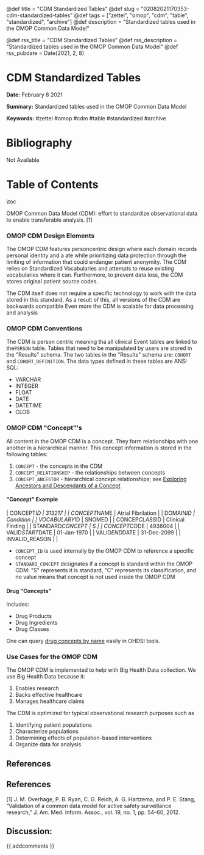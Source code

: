 @def title = "CDM Standardized Tables"
@def slug = "02082021170353-cdm-standardized-tables"
@def tags = ["zettel", "omop", "cdm", "table", "standardized", "archive"]
@def description = "Standardized tables used in the OMOP Common Data Model"

@def rss_title = "CDM Standardized Tables"
@def rss_description = "Standardized tables used in the OMOP Common Data Model"
@def rss_pubdate = Date(2021, 2, 8)


CDM Standardized Tables
=========

**Date:** February 8 2021

**Summary:** Standardized tables used in the OMOP Common Data Model

**Keywords:** #zettel #omop #cdm #table #standardized #archive

Bibliography
==========

Not Available

Table of Contents
=========

\toc

OMOP Common Data Model (CDM): effort to standardize observational data to enable transferable analysis. [1]

### OMOP CDM Design Elements

The OMOP CDM features person­centric design where each domain records personal identity and a ate while prioritizing data protection through the limiting of information that could endanger patient anonymity. The CDM relies on Standardized Vocabularies and attempts to reuse existing vocabularies where it can. Furthermore, to prevent data loss, the CDM stores original patient source codes.

The CDM itself does not require a specific technology to work with the data stored in this standard. As a result of this, all versions of the CDM are backwards compatible Even more the CDM is scalable for data processing and analy­sis

### OMOP CDM Conventions

The CDM is person ­centric meaning tha all clinical Event tables are linked to the`PERSON` table. Tables that need to be manipulated by users are stored in the "Results" schema. The two tables in the "Results" schema are: `COHORT` and `COHORT_DEFINITION`. The data types defined in these tables are ANSI SQL:

  * VARCHAR
  * INTEGER
  * FLOAT
  * DATE
  * DATETIME
  * CLOB

### OMOP CDM "Concept"'s

All content in the OMOP CDM is a concept. They form relationships with one another in a hierarchical manner. This concept information is stored in the following tables:

1. `CONCEPT` - the concepts in the CDM
2. `CONCEPT_RELATIONSHIP` - the relationships between concepts
3. `CONCEPT_ANCESTOR` - hierarchical concept relationships; see [Exploring Ancestors and Descendants of a Concept](/07282021202459-exploring-ancestors-concept.md)

#### "Concept" Example

| CONCEPT*ID       | 313217             | | CONCEPT*NAME     | Atrial Fibrilation | | DOMAIN*ID        | Condition          | | VOCABULARY*ID    | SNOMED             | | CONCEP*CLASS*ID  | Clinical Finding   | | STANDARD*CONCEPT | S                  | | CONCEPT*CODE     | 4936004            | | VALID*START*DATE | 01-Jan-1970        | | VALID*END*DATE   | 31-Dec-2099        | | INVALID_REASON   |                    |

  * `CONCEPT_ID` is used internally by the OMOP CDM to reference a specific concept
  * `STANDARD_CONCEPT` designates if a concept is standard within the OMOP CDM: "S" represents it is standard, "C" represents its classification, and no value means that concept is not used inside the OMOP CDM

#### Drug "Concepts"

Includes:

  * Drug Products
  * Drug Ingredients
  * Drug Classes

One can query [drug concepts by name](/07282021211226-drug-concepts.md) easily in OHDSI tools.

### Use Cases for the OMOP CDM

The OMOP CDM is implemented to help with Big Health Data collection. We use Big Health Data because it:

1. Enables research
2. Backs effective healthcare
3. Manages healthcare claims

The CDM is optimized for typical observational research purposes such as

1. Identifying patient populations
2. Characterize populations
3. Determining effects of population-based interventions
4. Organize data for analysis

## References

## References

[1] J. M. Overhage, P. B. Ryan, C. G. Reich, A. G. Hartzema, and P. E. Stang, “Validation of a common data model for active safety surveillance research,” J. Am. Med. Inform. Assoc., vol. 19, no. 1, pp. 54–60, 2012.
## Discussion: 

{{ addcomments }}
